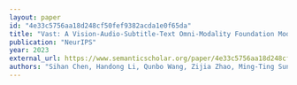 ```yaml
---
layout: paper
id: "4e33c5756aa18d248cf50fef9382acda1e0f65da"
title: "Vast: A Vision-Audio-Subtitle-Text Omni-Modality Foundation Model And Dataset"
publication: "NeurIPS"
year: 2023
external_url: https://www.semanticscholar.org/paper/4e33c5756aa18d248cf50fef9382acda1e0f65da
authors: "Sihan Chen, Handong Li, Qunbo Wang, Zijia Zhao, Ming-Ting Sun, Xinxin Zhu, J. Liu"
---
```

